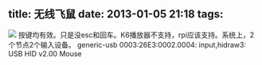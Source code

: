 title: 无线飞鼠
date: 2013-01-05 21:18
tags:
---
![](/img/flymouse.jpg)
按键均有效。只是没esc和回车。K6播放器不支持，rpi应该支持。系统上，2个节点2个输入设备。
generic-usb 0003:26E3:0002.0004: input,hidraw3: USB HID v2.00 Mouse
